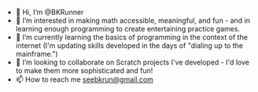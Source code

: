 - 👋 Hi, I’m @BKRunner
- 👀 I’m interested in making math accessible, meaningful, and fun - and in learning enough programming to create entertaining practice games.
- 🌱 I’m currently learning the basics of programming in the context of the internet (I'm updating skills developed in the days of "dialing up to the mainframe.")
- 💞️ I’m looking to collaborate on Scratch projects I've developed - I'd love to make them more sophisticated and fun!
- 📫 How to reach me seebkrun@gmail.com
<!---
BKRunner/BKRunner is a ✨ special ✨ repository because its `README.md` (this file) appears on your GitHub profile.
You can click the Preview link to take a look at your changes.
--->
